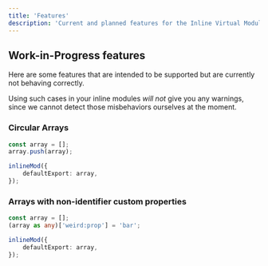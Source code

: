 ```yaml
---
title: 'Features'
description: 'Current and planned features for the Inline Virtual Module package.'
---
```


## Work-in-Progress features

Here are some features that are intended to be supported but are currently not behaving correctly.

Using such cases in your inline modules _will not_ give you any warnings, since we cannot detect those misbehaviors ourselves at the moment.

### Circular Arrays

```ts
const array = [];
array.push(array);

inlineMod({
    defaultExport: array,
});
```

### Arrays with non-identifier custom properties

```ts
const array = [];
(array as any)['weird:prop'] = 'bar';

inlineMod({
    defaultExport: array,
});
```

